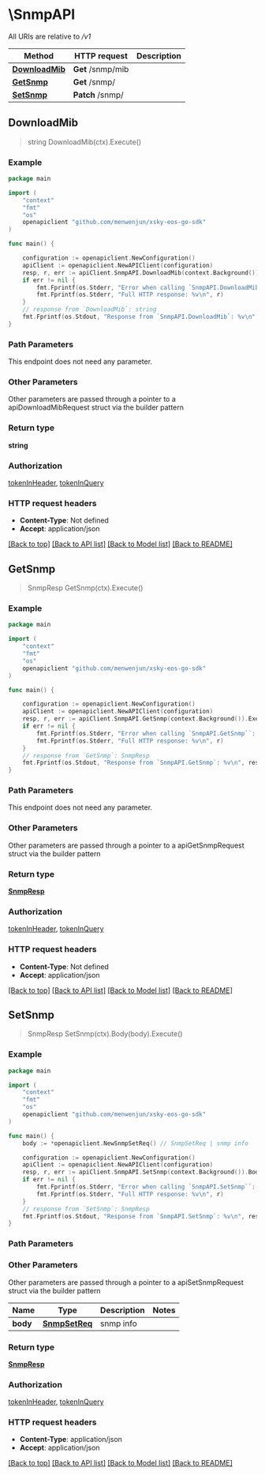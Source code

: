 # \SnmpAPI

All URIs are relative to */v1*

Method | HTTP request | Description
------------- | ------------- | -------------
[**DownloadMib**](SnmpAPI.md#DownloadMib) | **Get** /snmp/mib | 
[**GetSnmp**](SnmpAPI.md#GetSnmp) | **Get** /snmp/ | 
[**SetSnmp**](SnmpAPI.md#SetSnmp) | **Patch** /snmp/ | 



## DownloadMib

> string DownloadMib(ctx).Execute()





### Example

```go
package main

import (
	"context"
	"fmt"
	"os"
	openapiclient "github.com/menwenjun/xsky-eos-go-sdk"
)

func main() {

	configuration := openapiclient.NewConfiguration()
	apiClient := openapiclient.NewAPIClient(configuration)
	resp, r, err := apiClient.SnmpAPI.DownloadMib(context.Background()).Execute()
	if err != nil {
		fmt.Fprintf(os.Stderr, "Error when calling `SnmpAPI.DownloadMib``: %v\n", err)
		fmt.Fprintf(os.Stderr, "Full HTTP response: %v\n", r)
	}
	// response from `DownloadMib`: string
	fmt.Fprintf(os.Stdout, "Response from `SnmpAPI.DownloadMib`: %v\n", resp)
}
```

### Path Parameters

This endpoint does not need any parameter.

### Other Parameters

Other parameters are passed through a pointer to a apiDownloadMibRequest struct via the builder pattern


### Return type

**string**

### Authorization

[tokenInHeader](../README.md#tokenInHeader), [tokenInQuery](../README.md#tokenInQuery)

### HTTP request headers

- **Content-Type**: Not defined
- **Accept**: application/json

[[Back to top]](#) [[Back to API list]](../README.md#documentation-for-api-endpoints)
[[Back to Model list]](../README.md#documentation-for-models)
[[Back to README]](../README.md)


## GetSnmp

> SnmpResp GetSnmp(ctx).Execute()





### Example

```go
package main

import (
	"context"
	"fmt"
	"os"
	openapiclient "github.com/menwenjun/xsky-eos-go-sdk"
)

func main() {

	configuration := openapiclient.NewConfiguration()
	apiClient := openapiclient.NewAPIClient(configuration)
	resp, r, err := apiClient.SnmpAPI.GetSnmp(context.Background()).Execute()
	if err != nil {
		fmt.Fprintf(os.Stderr, "Error when calling `SnmpAPI.GetSnmp``: %v\n", err)
		fmt.Fprintf(os.Stderr, "Full HTTP response: %v\n", r)
	}
	// response from `GetSnmp`: SnmpResp
	fmt.Fprintf(os.Stdout, "Response from `SnmpAPI.GetSnmp`: %v\n", resp)
}
```

### Path Parameters

This endpoint does not need any parameter.

### Other Parameters

Other parameters are passed through a pointer to a apiGetSnmpRequest struct via the builder pattern


### Return type

[**SnmpResp**](SnmpResp.md)

### Authorization

[tokenInHeader](../README.md#tokenInHeader), [tokenInQuery](../README.md#tokenInQuery)

### HTTP request headers

- **Content-Type**: Not defined
- **Accept**: application/json

[[Back to top]](#) [[Back to API list]](../README.md#documentation-for-api-endpoints)
[[Back to Model list]](../README.md#documentation-for-models)
[[Back to README]](../README.md)


## SetSnmp

> SnmpResp SetSnmp(ctx).Body(body).Execute()





### Example

```go
package main

import (
	"context"
	"fmt"
	"os"
	openapiclient "github.com/menwenjun/xsky-eos-go-sdk"
)

func main() {
	body := *openapiclient.NewSnmpSetReq() // SnmpSetReq | snmp info

	configuration := openapiclient.NewConfiguration()
	apiClient := openapiclient.NewAPIClient(configuration)
	resp, r, err := apiClient.SnmpAPI.SetSnmp(context.Background()).Body(body).Execute()
	if err != nil {
		fmt.Fprintf(os.Stderr, "Error when calling `SnmpAPI.SetSnmp``: %v\n", err)
		fmt.Fprintf(os.Stderr, "Full HTTP response: %v\n", r)
	}
	// response from `SetSnmp`: SnmpResp
	fmt.Fprintf(os.Stdout, "Response from `SnmpAPI.SetSnmp`: %v\n", resp)
}
```

### Path Parameters



### Other Parameters

Other parameters are passed through a pointer to a apiSetSnmpRequest struct via the builder pattern


Name | Type | Description  | Notes
------------- | ------------- | ------------- | -------------
 **body** | [**SnmpSetReq**](SnmpSetReq.md) | snmp info | 

### Return type

[**SnmpResp**](SnmpResp.md)

### Authorization

[tokenInHeader](../README.md#tokenInHeader), [tokenInQuery](../README.md#tokenInQuery)

### HTTP request headers

- **Content-Type**: application/json
- **Accept**: application/json

[[Back to top]](#) [[Back to API list]](../README.md#documentation-for-api-endpoints)
[[Back to Model list]](../README.md#documentation-for-models)
[[Back to README]](../README.md)

